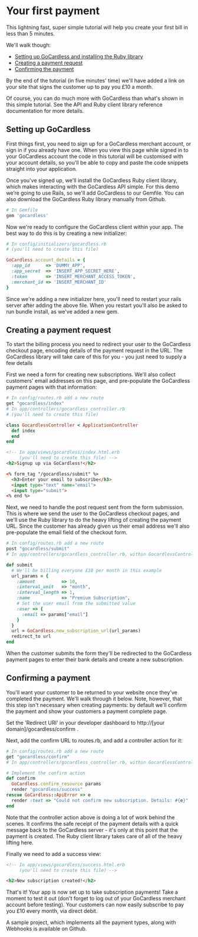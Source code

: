 # Your first payment

This lightning fast, super simple tutorial will help you create your first bill in less than 5 minutes.

We'll walk though:

* [Setting up GoCardless and installing the Ruby library](#setting-up-gocardless)
* [Creating a payment request](#creating-a-payment-request)
* [Confirming the payment](#confirming-a-payment)

By the end of the tutorial (in five minutes' time) we'll have added a link on your site that signs the customer up to pay you £10 a month.

Of course, you can do much more with GoCardless than what's shown in this simple tutorial. See the API and Ruby client library reference documentation for more details.

## Setting up GoCardless

First things first, you need to sign up for a GoCardless merchant account, or sign in if you already have one. When you view this page while signed in to your GoCardless account the code in this tutorial will be customised with your account details, so you'll be able to copy and paste the code snippets straight into your application.

Once you've signed up, we'll install the GoCardless Ruby client library, which makes interacting with the GoCardless API simple. For this demo we’re going to use Rails, so we'll add GoCardless to our Gemfile. You can also download the GoCardless Ruby library manually from Github.

```ruby
# In Gemfile
gem 'gocardless'
```

Now we're ready to configure the GoCardless client within your app. The best way to do this is by creating a new initializer:

```ruby
# In config/initializers/gocardless.rb
# (you'll need to create this file)

GoCardless.account_details = {
  :app_id      => 'DUMMY_APP',
  :app_secret  => 'INSERT_APP_SECRET_HERE',
  :token       => 'INSERT_MERCHANT_ACCESS_TOKEN',
  :merchant_id => 'INSERT_MERCHANT_ID'
}
```

Since we're adding a new initializer here, you'll need to restart your rails server after adding the above file. When you restart you'll also be asked to run bundle install, as we've added a new gem.

## Creating a payment request

To start the billing process you need to redirect your user to the GoCardless checkout page, encoding details of the payment request in the URL. The GoCardless library will take care of this for you - you just need to supply a few details

First we need a form for creating new subscriptions. We'll also collect customers' email addresses on this page, and pre-populate the GoCardless payment pages with that information:

```ruby
# In config/routes.rb add a new route
get "gocardless/index"
# In app/controllers/gocardless_controller.rb
# (you'll need to create this file)

class GocardlessController < ApplicationController
  def index
  end
end
```

```html
<!-- In app/views/gocardless/index.html.erb
     (you'll need to create this file) -->
<h2>Signup up via GoCardless!</h2>

<% form_tag "/gocardless/submit" %>
  <h3>Enter your email to subscribe</h3>
  <input type="text" name="email">
  <input type="submit">
<% end %>
```

Next, we need to handle the post request sent from the form submission. This is where we send the user to the GoCardless checkout pages, and we'll use the Ruby library to do the heavy lifting of creating the payment URL. Since the customer has already given us their email address we'll also pre-populate the email field of the checkout form.

```ruby
# In config/routes.rb add a new route
post "gocardless/submit"
# In app/controllers/gocardless_controller.rb, within GocardlessController

def submit
  # We'll be billing everyone £10 per month in this example
  url_params = {
    :amount          => 10,
    :interval_unit   => "month",
    :interval_length => 1,
    :name            => "Premium Subscription",
    # Set the user email from the submitted value
    :user => {
      :email => params["email"]
    }
  }
  url = GoCardless.new_subscription_url(url_params)
  redirect_to url
end
```

When the customer submits the form they'll be redirected to the GoCardless payment pages to enter their bank details and create a new subscription.

## Confirming a payment

You'll want your customer to be returned to your website once they've completed the payment. We'll walk through it below. Note, however, that this step isn't necessary when creating payments: by default we'll confirm the payment and show your customers a payment complete page.

Set the 'Redirect URI' in your developer dashboard to http://[your domain]/gocardless/confirm .

Next, add the confirm URL to routes.rb, and add a controller action for it:

```ruby
# In config/routes.rb add a new route
get "gocardless/confirm"
# In app/controllers/gocardless_controller.rb, within GocardlessController

# Implement the confirm action
def confirm
  GoCardless.confirm_resource params
  render "gocardless/success"
rescue GoCardless::ApiError => e
  render :text => "Could not confirm new subscription. Details: #{e}"
end
```

Note that the controller action above is doing a lot of work behind the scenes. It confirms the safe receipt of the payment details with a quick message back to the GoCardless server - it's only at this point that the payment is created. The Ruby client library takes care of all of the heavy lifting here.

Finally we need to add a success view:

```html
<!-- In app/views/gocardless/success.html.erb
     (you'll need to create this file) -->

<h2>New subscription created!</h2>
```

That's it! Your app is now set up to take subscription payments! Take a moment to test it out (don't forget to log out of your GoCardless merchant account before testing). Your customers can now easily subscribe to pay you £10 every month, via direct debit.

A sample project, which implements all the payment types, along with Webhooks is available on Github.
